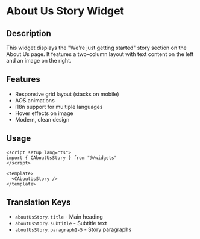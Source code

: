 # About Us Story Widget

## Description

This widget displays the "We're just getting started" story section on the About Us page. It features a two-column layout with text content on the left and an image on the right.

## Features

- Responsive grid layout (stacks on mobile)
- AOS animations
- i18n support for multiple languages
- Hover effects on image
- Modern, clean design

## Usage

```vue
<script setup lang="ts">
import { CAboutUsStory } from "@/widgets"
</script>

<template>
  <CAboutUsStory />
</template>
```

## Translation Keys

- `aboutUsStory.title` - Main heading
- `aboutUsStory.subtitle` - Subtitle text
- `aboutUsStory.paragraph1-5` - Story paragraphs
